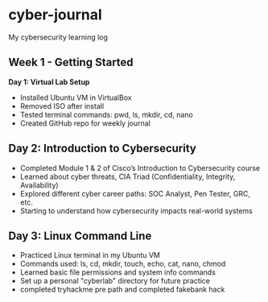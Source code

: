 # cyber-journal
My cybersecurity learning log
## Week 1 - Getting Started

**Day 1: Virtual Lab Setup**

- Installed Ubuntu VM in VirtualBox
- Removed ISO after install
- Tested terminal commands: pwd, ls, mkdir, cd, nano
- Created GitHub repo for weekly journal

## Day 2: Introduction to Cybersecurity

- Completed Module 1 & 2 of Cisco’s Introduction to Cybersecurity course
- Learned about cyber threats, CIA Triad (Confidentiality, Integrity, Availability)
- Explored different cyber career paths: SOC Analyst, Pen Tester, GRC, etc.
- Starting to understand how cybersecurity impacts real-world systems

## Day 3: Linux Command Line

- Practiced Linux terminal in my Ubuntu VM
- Commands used: ls, cd, mkdir, touch, echo, cat, nano, chmod
- Learned basic file permissions and system info commands
- Set up a personal "cyberlab" directory for future practice
- completed tryhackme pre path and completed fakebank hack

